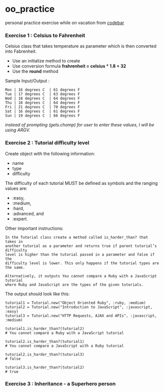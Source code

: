 # oo_practice
personal practice exercise while on vacation from [codebar](http://tutorials.codebar.io/ruby/lesson4/tutorial.html)

### Exercise 1 : Celsius to Fahrenheit

Celsius class that takes temperature as parameter which is then converted into Fabrenheit.

* Use an initialize method to create
* Use conversion formula **frahrenheit = celsius * 1.8 + 32**
* Use the **round** method

Sample Input/Output :
```
Mon | 16 degrees C  | 61 degrees F
Tue | 17 degrees C  | 63 degrees F
Wed | 18 degrees C  | 64 degrees F
Thu | 18 degrees C  | 64 degrees F
Fri | 21 degrees C  | 70 degrees F
Sat | 16 degrees C  | 61 degrees F
Sun | 19 degrees C  | 66 degrees F
```

_instead of prompting (gets.chomp) for user to enter these values, I will be using ARGV._


### Exercise 2 : Tutorial difficulty level

Create object with the following information:
* name
* type
* difficulty

The difficulty of each tutorial MUST be defined as symbols and the ranging values are:
* :easy,
* :medium,
* :hard,
* :advanced, and
* :expert.

Other important instructions:
```
In the Tutorial class create a method called is_harder_than? that takes in
another tutorial as a parameter and returns true if parent tutorial’s difficulty
level is higher than the tutorial passed in a parameter and false if the
difficulty level is lower. This only happens if the tutorial types are the same.

Alternatively, it outputs You cannot compare a Ruby with a JavaScript tutorial
where Ruby and JavaScript are the types of the given tutorials.
```

The output should look like this:
```
tutorial1 = Tutorial.new("Object Oriented Ruby", :ruby, :medium)
tutorial2 = Tutorial.new("Introduction to JavaScript", :javascript, :easy)
tutorial3 = Tutorial.new("HTTP Requests, AJAX and APIs", :javascript, :medium)

tutorial1.is_harder_than?(tutorial2)
# You cannot compare a Ruby with a JavaScript tutorial

tutorial2.is_harder_than?(tutorial1)
# You cannot compare a JavaScript with a Ruby tutorial

tutorial2.is_harder_than?(tutorial3)
# false

tutorial3.is_harder_than?(tutorial2)
# true
```

### Exercise 3 : Inheritance - a Superhero person
